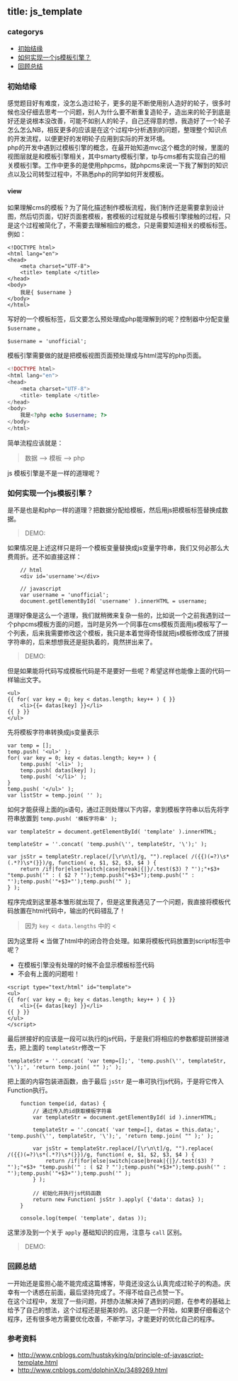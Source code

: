 title: js_template
---
### categorys
* <a href="#_1">初始结缘</a>
* <a href="#js">如何实现一个js模板引擎？</a>
* <a href="#_2">回顾总结</a>

### 初始结缘
感觉题目好有难度，没怎么造过轮子，更多的是不断使用别人造好的轮子，很多时候也没仔细去思考一个问题，别人为什么要不断重复造轮子，造出来的轮子到底是好还是说根本没改善，可能不如别人的轮子，自己还得意的想，我造好了一个轮子怎么怎么NB，相反更多的应该是在这个过程中分析遇到的问题，整理整个知识点的开发流程，以便更好的发明轮子应用到实际的开发环境。  
php的开发中遇到过模板引擎的概念，在最开始知道mvc这个概念的时候，里面的视图层就是和模板引擎相关，其中smarty模板引擎，tp与cms都有实现自己的相关模板引擎。工作中更多的是使用phpcms，就phpcms来说一下我了解到的知识点以及公司转型过程中，不熟悉php的同学如何开发模板。  

#### view
如果理解cms的模板？为了简化描述制作模板流程，我们制作还是需要拿到设计图，然后切页面，切好页面套模板，套模板的过程就是与模板引擎接触的过程，只是这个过程被简化了，不需要去理解相应的概念，只是需要知道相关的模板标签。  
例如：  
``` view
<!DOCTYPE html>
<html lang="en">
<head>
	<meta charset="UTF-8">
	<title> template </title>
</head>
<body>
	我是{ $username }
</body>
</html>
```
写好的一个模板标签，后文要怎么预处理成php能理解到的呢？控制器中分配变量 ``` $username ``` 。
```controller
$username = 'unofficial';
```
模板引擎需要做的就是把模板视图页面预处理成与html混写的php页面。  
```php
<!DOCTYPE html>
<html lang="en">
<head>
	<meta charset="UTF-8">
	<title> template </title>
</head>
<body>
	我是<?php echo $username; ?>
</body>
</html>
```
简单流程应该就是：  
> 数据 --> 模板 --> php

js 模板引擎是不是一样的道理呢？  
### 如何实现一个js模板引擎？
是不是也是和php一样的道理？把数据分配给模板，然后用js把模板标签替换成数据。  
> DEMO:

<script async src="http://jsfiddle.net/unofficial/sm14vx4x/embed/js,html,result/"></script>

如果情况是上述这样只是将一个模板变量替换成js变量字符串，我们又何必那么大费周折。还不如直接这样：  
```
	// html
	<div id='username'></div>

	// javascript
	var username = 'unofficial';
	document.getElementById( 'username' ).innerHTML = username;

```

道理好像是这么一个道理，我们就稍微来复杂一些的，比如说一个之前我遇到过一个phpcms模板方面的问题，当时是另外一个同事在cms模板页面用js模板写了一个列表，后来我需要修改这个模板，我只是本着觉得奇怪就把js模板修改成了拼接字符串的，后来想想我还是挺执着的，竟然拼出来了。  
> DEMO:  

<script async src="http://jsfiddle.net/unofficial/sm14vx4x/1/embed/js,html,result/"></script>

但是如果能将代码写成模板代码是不是要好一些呢？希望这样也能像上面的代码一样输出文字。  
```
<ul>
{{ for( var key = 0; key < datas.length; key++ ) { }}
	<li>{{= datas[key] }}</li>
{{ } }}
</ul>
```

先将模板字符串转换成js变量表示  
```
var temp = [];
temp.push( '<ul>' );
for( var key = 0; key < datas.length; key++ ) {
	temp.push( '<li>' );
	temp.push( datas[key] );
	temp.push( '</li>' );
}
temp.push( '</ul>' );
var listStr = temp.join( '' );
```
如何才能获得上面的js语句，通过正则处理以下内容，拿到模板字符串以后先将字符串放置到 ``` temp.push( '模板字符串' ); ```  

```
var templateStr = document.getElementById( 'template' ).innerHTML;

templateStr = ''.concat( 'temp.push(\'', templateStr, '\');' );

var jsStr = templateStr.replace(/[\r\n\t]/g, "").replace( /({{)(=?)\s*(.*?)\s*(}})/g, function( e, $1, $2, $3, $4 ) {
	return /if|for|else|switch|case|break|{|}/.test($3) ? "');"+$3+ "temp.push('" : ( $2 ? "');temp.push("+$3+");temp.push('" : "');temp.push('"+$3+"');temp.push('" ); 
} );
``` 

程序完成到这里基本雏形就出现了，但是这里我遇见了一个问题，我直接将模板代码放置在html代码中，输出的代码错乱了！  
> 因为 ```key < data.lengths``` 中的 < 

因为这里将 **<** 当做了html中的闭合符合处理。如果将模板代码放置到script标签中呢？  

* 在模板引擎没有处理的时候不会显示模板标签代码
* 不会有上面的问题啦！

```
<script type="text/html" id="template">
<ul>
{{ for( var key = 0; key < datas.length; key++ ) { }}
	<li>{{= datas[key] }}</li>
{{ } }}
</ul>
</script>
```

最后拼接好的应该是一段可以执行的js代码，于是我们将相应的参数都提前拼接进去，把上面的 ``` templateStr ```修改一下  
```
templateStr = ''.concat( 'var temp=[];', 'temp.push(\'', templateStr, '\');', 'return temp.join( "" );' );
```
把上面的内容包装进函数，由于最后 ``` jsStr ``` 是一串可执行js代码，于是将它传入Function执行。  
```
	function tempe(id, datas) {
		// 通过传入的id获取模板字符串
		var templateStr = document.getElementById( id ).innerHTML;

		templateStr = ''.concat( 'var temp=[], datas = this.data;', 'temp.push(\'', templateStr, '\');', 'return temp.join( "" );' );

		var jsStr = templateStr.replace(/[\r\n\t]/g, "").replace( /({{)(=?)\s*(.*?)\s*(}})/g, function( e, $1, $2, $3, $4 ) {
			return /if|for|else|switch|case|break|{|}/.test($3) ? "');"+$3+ "temp.push('" : ( $2 ? "');temp.push("+$3+");temp.push('" : "');temp.push('"+$3+"');temp.push('" ); 
		} );

		// 初始化并执行js代码函数
		return new Function( jsStr ).apply( {'data': datas} );
	}

	console.log(tempe( 'template', datas ));
```

这里涉及到一个关于  ``` apply ``` 基础知识的应用，注意与 ``` call ``` 区别。  
> DEMO:

<script async src="http://jsfiddle.net/unofficial/sm14vx4x/2/embed/js,html,result/"></script>

### 回顾总结
一开始还是蛮担心能不能完成这篇博客，毕竟还没这么认真完成过轮子的构造。庆幸有一个诱惑在前面，最后坚持完成了。不得不给自己点赞一下。  
在这个过程中，发现了一些问题，并想办法解决掉了遇到的问题，在参考的基础上给予了自己的想法，这个过程还是挺美妙的。这只是一个开始，如果要仔细看这个程序，还有很多地方需要优化改善，不断学习，才能更好的优化自己的程序。  

### 参考资料
* http://www.cnblogs.com/hustskyking/p/principle-of-javascript-template.html
* http://www.cnblogs.com/dolphinX/p/3489269.html